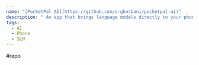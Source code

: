 ```yaml
---
name: "[PocketPal AI](https://github.com/a-ghorbani/pocketpal-ai)"
description: " An app that brings language models directly to your phone."
tags:
  - AI
  - Phone
  - SLM
---
```

#repo